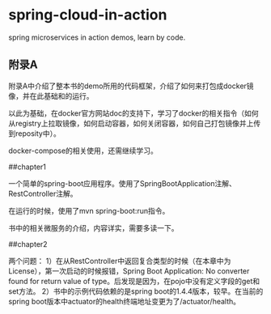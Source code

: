 # spring-cloud-in-action
spring microservices in action demos,  learn by code.


## 附录A

附录A中介绍了整本书的demo所用的代码框架，介绍了如何来打包成docker镜像，并在此基础和的运行。

以此为基础，在docker官方网站doc的支持下，学习了docker的相关指令（如何从registry上拉取镜像，如何启动容器，如何关闭容器，如何自己打包镜像并上传到reposity中）。

docker-compose的相关使用，还需继续学习。

##chapter1

一个简单的spring-boot应用程序。使用了SpringBootApplication注解、RestController注解。

在运行的时候，使用了mvn spring-boot:run指令。

书中的相关微服务的介绍，内容详实，需要多读一下。

##chapter2

两个问题：
1）在从RestController中返回复合类型的时候（在本章中为License），第一次启动的时候报错，Spring Boot Application: No converter found for return value of type。后发现是因为，在pojo中没有定义字段的get和set方法。
2）书中的示例代码依赖的是spring boot的1.4.4版本，较早。在当前的spring boot版本中actuator的health终端地址变更为了/actuator/health。